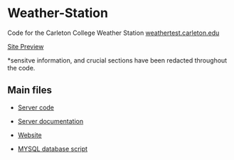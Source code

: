 # Weather-Station

Code for the Carleton College Weather Station
<a href="http://weathertest.carleton.edu/index.php"> weathertest.carleton.edu </a>



[Site Preview](https://www.youtube.com/watch?v=xpv3WDESVF0&feature=youtu.be)

*sensitve information, and crucial sections have been redacted throughout the code.

Main files
----------
*  <a href="https://github.com/mvhdi/Weather-Station/blob/master/weather%20station%20server/main.py"> Server code</a>
*  <a href="https://github.com/mvhdi/Weather-Station/blob/master/weather%20station%20server/weather%20code%20documentation.pdf">Server documentation</a>

*  <a href="https://github.com/mvhdi/Weather-Station/blob/master/site/weather/index.php">Website </a>
*  <a href="https://github.com/mvhdi/Weather-Station/blob/master/database/scripts/sftp.sh"> MYSQL database script</a>

